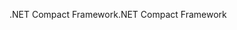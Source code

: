 <span data-ttu-id="e7599-101">.NET Compact Framework</span><span class="sxs-lookup"><span data-stu-id="e7599-101">.NET Compact Framework</span></span>